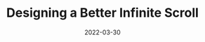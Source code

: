 ---
date: 2022-03-30
draft: true
publisher: smashingmag
tags:
  - design-patterns
  - scrolling
target_url: https://www.smashingmagazine.com/2022/03/designing-better-infinite-scroll/
title: Designing a Better Infinite Scroll
---